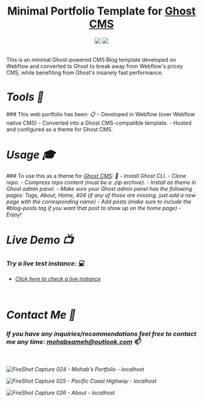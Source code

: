 <center><h1>Minimal Portfolio Template for <a href="https://github.com/TryGhost/Ghost">Ghost CMS</a></h1></center>
<p align="center">
  <img src="https://img.shields.io/badge/ghost-%23738A94.svg?&style=for-the-badge&logo=ghost&logoColor=white" /> <img src="https://img.shields.io/badge/webflow-%234353FF.svg?&style=for-the-badge&logo=webflow&logoColor=white" />
</p>


<br />
This is an minimal Ghost-powered CMS Blog template developed on Webflow and converted to Ghost to break away from Webflow's pricey CMS, while benefiting from Ghost's insanely fast performance.



<br />
<h1 align='left'><i>Tools 🔨</i></h1>
### This web portfolio has been: 📋
- Developed in Webflow (over Webflow native CMS)
- Converted into a Ghost CMS-compatible template.
- Hosted and configured as a theme for Ghost CMS.


<br />
<h1 align='left'><i>Usage 🎓</i></h1>
### To use this as a theme for <a href="https://github.com/TryGhost/Ghost"><i>Ghost CMS<i></a>: 📔
- Install Ghost CLI.
- Clone repo.
- Compress repo content (must be a .zip archive).
- Install as theme in Ghost admin panel.
- Make sure your Ghost admin panel has the following pages: Tags, About, Home, 404 (if any of those are missing, just add a new page with the corresponding name)
- Add posts (make sure to include the #blog-posts tag if you want that post to show up on the home page)
- Enjoy!


<br />
<h1 align='left'><i>Live Demo 📺</i></h1>

### Try a live test instance: 💻
- [Click here to check a live instance](https://www.sneaks.me)


<br />
<h1 align='left'><i>Contact Me 👋</i></h1>

### If you have any inquiries/recommendations feel free to contact me any time: mohabsameh@outlook.com 📫


<br />

![FireShot Capture 024 - Mohab's Portfolio - localhost](https://user-images.githubusercontent.com/37941642/184046325-6f97c641-1176-4120-8f8b-6757d4df5ec4.png)

![FireShot Capture 025 - Pacific Coast Highway - localhost](https://user-images.githubusercontent.com/37941642/184046350-bcf8ff93-bfc0-49a5-b828-bb8f35008a11.png)

![FireShot Capture 026 - About - localhost](https://user-images.githubusercontent.com/37941642/184046343-f9aa1159-eb45-403b-9f29-ec8b183808b1.png)
